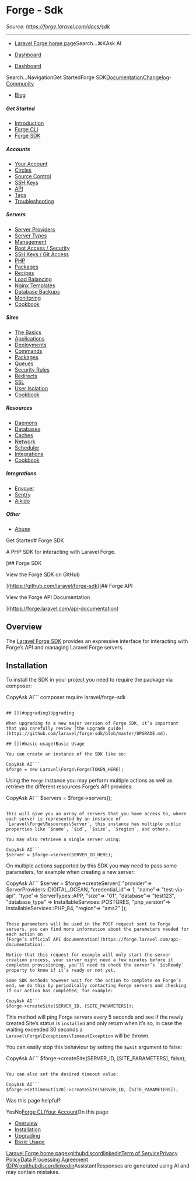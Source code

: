 # Forge - Sdk

*Source: https://forge.laravel.com/docs/sdk*

---

- [Laravel Forge home page](https://forge.laravel.com)Search...⌘KAsk AI

- [Dashboard](https://forge.laravel.com)
- [Dashboard](https://forge.laravel.com)

Search...NavigationGet StartedForge SDK[Documentation](/docs/introduction)[Changelog](/docs/changelog/changelog)- [Community](https://discord.com/invite/laravel)
- [Blog](https://blog.laravel.com/forge)
##### Get Started

- [Introduction](/docs/introduction)
- [Forge CLI](/docs/cli)
- [Forge SDK](/docs/sdk)

##### Accounts

- [Your Account](/docs/accounts/your-account)
- [Circles](/docs/accounts/circles)
- [Source Control](/docs/accounts/source-control)
- [SSH Keys](/docs/accounts/ssh)
- [API](/docs/accounts/api)
- [Tags](/docs/accounts/tags)
- [Troubleshooting](/docs/accounts/cookbook)

##### Servers

- [Server Providers](/docs/servers/providers)
- [Server Types](/docs/servers/types)
- [Management](/docs/servers/management)
- [Root Access / Security](/docs/servers/provisioning-process)
- [SSH Keys / Git Access](/docs/servers/ssh)
- [PHP](/docs/servers/php)
- [Packages](/docs/servers/packages)
- [Recipes](/docs/servers/recipes)
- [Load Balancing](/docs/servers/load-balancing)
- [Nginx Templates](/docs/servers/nginx-templates)
- [Database Backups](/docs/servers/backups)
- [Monitoring](/docs/servers/monitoring)
- [Cookbook](/docs/servers/cookbook)

##### Sites

- [The Basics](/docs/sites/the-basics)
- [Applications](/docs/sites/applications)
- [Deployments](/docs/sites/deployments)
- [Commands](/docs/sites/commands)
- [Packages](/docs/sites/packages)
- [Queues](/docs/sites/queues)
- [Security Rules](/docs/sites/security-rules)
- [Redirects](/docs/sites/redirects)
- [SSL](/docs/sites/ssl)
- [User Isolation](/docs/sites/user-isolation)
- [Cookbook](/docs/sites/cookbook)

##### Resources

- [Daemons](/docs/resources/daemons)
- [Databases](/docs/resources/databases)
- [Caches](/docs/resources/caches)
- [Network](/docs/resources/network)
- [Scheduler](/docs/resources/scheduler)
- [Integrations](/docs/resources/integrations)
- [Cookbook](/docs/resources/cookbook)

##### Integrations

- [Envoyer](/docs/integrations/envoyer)
- [Sentry](/docs/integrations/sentry)
- [Aikido](/docs/integrations/aikido)

##### Other

- [Abuse](/docs/abuse)

Get Started# Forge SDK

A PHP SDK for interacting with Laravel Forge.

[## Forge SDK

View the Forge SDK on GitHub

](https://github.com/laravel/forge-sdk)[## Forge API

View the Forge API Documentation

](https://forge.laravel.com/api-documentation)
## [​](#overview)Overview

The [Laravel Forge SDK](https://github.com/laravel/forge-sdk) provides an expressive interface for interacting with Forge’s API and managing Laravel Forge servers.

## [​](#installation)Installation

To install the SDK in your project you need to require the package via composer:

CopyAsk AI```
composer require laravel/forge-sdk

```

## [​](#upgrading)Upgrading

When upgrading to a new major version of Forge SDK, it’s important that you carefully review [the upgrade guide](https://github.com/laravel/forge-sdk/blob/master/UPGRADE.md).

## [​](#basic-usage)Basic Usage

You can create an instance of the SDK like so:

CopyAsk AI```
$forge = new Laravel\Forge\Forge(TOKEN_HERE);

```

Using the `Forge` instance you may perform multiple actions as well as retrieve the different resources Forge’s API provides:

CopyAsk AI```
$servers = $forge->servers();

```

This will give you an array of servers that you have access to, where each server is represented by an instance of `Laravel\Forge\Resources\Server`, this instance has multiple public properties like `$name`, `$id`, `$size`, `$region`, and others.

You may also retrieve a single server using:

CopyAsk AI```
$server = $forge->server(SERVER_ID_HERE);

```

On multiple actions supported by this SDK you may need to pass some parameters, for example when creating a new server:

CopyAsk AI```
$server = $forge->createServer([
    "provider"=> ServerProviders::DIGITAL_OCEAN,
    "credential_id"=> 1,
    "name"=> "test-via-api",
    "type"=> ServerTypes::APP,
    "size"=> "01",
    "database"=> "test123",
    "database_type" => InstallableServices::POSTGRES,
    "php_version"=> InstallableServices::PHP_84,
    "region"=> "ams2"
]);

```

These parameters will be used in the POST request sent to Forge servers, you can find more information about the parameters needed for each action on
[Forge’s official API documentation](https://forge.laravel.com/api-documentation).

Notice that this request for example will only start the server creation process, your server might need a few minutes before it completes provisioning, you’ll need to check the server’s `$isReady` property to know if it’s ready or not yet.

Some SDK methods however wait for the action to complete on Forge’s end, we do this by periodically contacting Forge servers and checking if our action has completed, for example:

CopyAsk AI```
$forge->createSite(SERVER_ID, [SITE_PARAMETERS]);

```

This method will ping Forge servers every 5 seconds and see if the newly created Site’s status is `installed` and only return when it’s so, in case the waiting exceeded 30 seconds a `Laravel\Forge\Exceptions\TimeoutException` will be thrown.

You can easily stop this behaviour by setting the `$wait` argument to false:

CopyAsk AI```
$forge->createSite(SERVER_ID, [SITE_PARAMETERS], false);

```

You can also set the desired timeout value:

CopyAsk AI```
$forge->setTimeout(120)->createSite(SERVER_ID, [SITE_PARAMETERS]);

```
Was this page helpful?

YesNo[Forge CLI](/docs/cli)[Your Account](/docs/accounts/your-account)On this page
- [Overview](#overview)
- [Installation](#installation)
- [Upgrading](#upgrading)
- [Basic Usage](#basic-usage)

[Laravel Forge home page](https://forge.laravel.com)[x](https://x.com/laravelphp)[github](https://github.com/laravel)[discord](https://discord.com/invite/laravel)[linkedin](https://linkedin.com/company/laravel)[Term of Service](https://forge.laravel.com/terms-of-service)[Privacy Policy](https://forge.laravel.com/privacy-policy)[Data Processing Agreement (DPA)](https://forge.laravel.com/data-processing-agreement)[x](https://x.com/laravelphp)[github](https://github.com/laravel)[discord](https://discord.com/invite/laravel)[linkedin](https://linkedin.com/company/laravel)AssistantResponses are generated using AI and may contain mistakes.